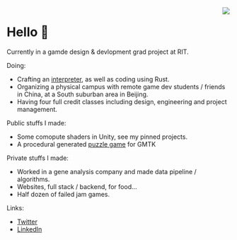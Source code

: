 <img src="https://github-readme-stats.vercel.app/api/top-langs/?username=KHN190&layout=compact" align="right">

# Hello 🌙 

Currently in a gamde design & devlopment grad project at RIT. 

Doing:
- Crafting an [interpreter](https://github.com/KHN190/rlox), as well as coding using Rust.
- Organizing a physical campus with remote game dev students / friends in China, at a South suburban area in Beijing.
- Having four full credit classes including design, engineering and project management.

Public stuffs I made:
- Some comopute shaders in Unity, see my pinned projects.
- A procedural generated [puzzle game](https://github.com/KHN190/Mondrian) for GMTK

Private stuffs I made:
- Worked in a gene analysis company and made data pipeline / algorithms.
- Websites, full stack / backend, for food...
- Half dozen of failed jam games.

Links:
- [Twitter](http://twitter.com/knh1901)
- [LinkedIn](https://www.linkedin.com/in/凌霄-余-587483123/)
